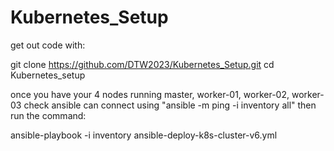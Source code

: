 # Kubernetes_Setup
get out code with:

git clone https://github.com/DTW2023/Kubernetes_Setup.git
cd Kubernetes_setup

once you have your 4 nodes running master, worker-01, worker-02, worker-03 check ansible can connect using "ansible -m ping -i inventory all" then run the command:

ansible-playbook -i inventory ansible-deploy-k8s-cluster-v6.yml
